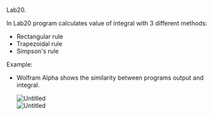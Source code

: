 Lab20.  
  
In Lab20 program calculates value of integral with 3 different methods:
- Rectangular rule
- Trapezoidal rule
- Simpson's rule  
   
Example:    
- Wolfram Alpha shows the similarity between programs output and integral.  
   
  ![Untitled](https://user-images.githubusercontent.com/89953755/148378492-8dbdf1c0-51cc-414a-ac3d-ba4b069d1b87.png)                                                        
![Untitled](https://user-images.githubusercontent.com/89953755/148378075-1244bec4-8084-43cc-b0d0-1477b7dfc751.png)
